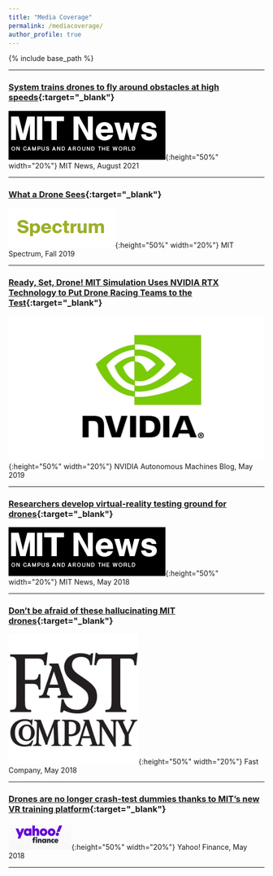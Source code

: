 ```yaml
---
title: "Media Coverage"
permalink: /mediacoverage/
author_profile: true
---
```


{% include base_path %}

***

### [System trains drones to fly around obstacles at high speeds](https://news.mit.edu/2021/drones-speed-route-system-0810){:target="_blank"}
![MIT News](/images/logos/mitnews.png){:height="50%" width="20%"} MIT News, August 2021

***

### [What a Drone Sees](https://spectrum.mit.edu/fall-2019/what-a-drone-sees/){:target="_blank"}
![MIT Spectrum](/images/logos/spectrum.png){:height="50%" width="20%"} MIT Spectrum, Fall 2019

***

### [Ready, Set, Drone! MIT Simulation Uses NVIDIA RTX Technology to Put Drone Racing Teams to the Test](https://blogs.nvidia.com/blog/2019/05/28/mit-simulation-uses-rtx-for-drone-racing/){:target="_blank"}
![NVIDIA](/images/logos/nvidia.jpg){:height="50%" width="20%"} NVIDIA Autonomous Machines Blog, May 2019

***

### [Researchers develop virtual-reality testing ground for drones](https://news.mit.edu/2018/virtual-reality-testing-ground-drones-0517){:target="_blank"}
![MIT News](/images/logos/mitnews.png){:height="50%" width="20%"} MIT News, May 2018

***

<!-- ### [Drones Can Now Experience VR Like We Do, Thanks To MIT-Developed ‘Flight Goggles’](https://www.gizmodo.com.au/2018/06/drones-can-now-experience-vr-like-we-do-thanks-to-mit-developed-flight-goggles/){:target="_blank"}
![NVIDIA](/images/logos/gizmodo.jpg){:height="50%" width="20%"} Gizmodo Australia, June 2018

*** -->

### [Don’t be afraid of these hallucinating MIT drones](https://www.fastcompany.com/40574410/dont-be-afraid-of-these-hallucinating-mit-drones){:target="_blank"}
![Fast Company](/images/logos/fastcompany.png){:height="50%" width="20%"} Fast Company, May 2018

***

### [Drones are no longer crash-test dummies thanks to MIT’s new VR training platform](https://finance.yahoo.com/news/drones-no-longer-crash-test-200015764.html){:target="_blank"}
![Yahoo! Finance](/images/logos/yahoo.png){:height="50%" width="20%"} Yahoo! Finance, May 2018


***

<!-- ### [Tricking drones with virtual reality to teach them to fly better, faster](https://www.salon.com/2018/05/29/tricking-drones-with-virtual-reality-to-teach-them-to-fly-better-faster_partner/){:target="_blank"}
![NVIDIA](/images/logos/salon.png){:height="50%" width="20%"} Salon, May 2018

*** -->